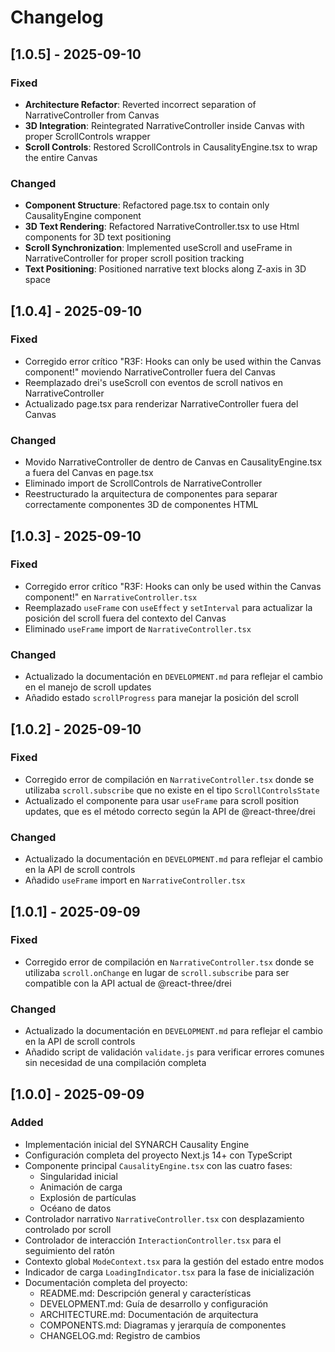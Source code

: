 # Changelog

## [1.0.5] - 2025-09-10

### Fixed
- **Architecture Refactor**: Reverted incorrect separation of NarrativeController from Canvas
- **3D Integration**: Reintegrated NarrativeController inside Canvas with proper ScrollControls wrapper
- **Scroll Controls**: Restored ScrollControls in CausalityEngine.tsx to wrap the entire Canvas

### Changed
- **Component Structure**: Refactored page.tsx to contain only CausalityEngine component
- **3D Text Rendering**: Refactored NarrativeController.tsx to use Html components for 3D text positioning
- **Scroll Synchronization**: Implemented useScroll and useFrame in NarrativeController for proper scroll position tracking
- **Text Positioning**: Positioned narrative text blocks along Z-axis in 3D space

## [1.0.4] - 2025-09-10

### Fixed
- Corregido error crítico "R3F: Hooks can only be used within the Canvas component!" moviendo NarrativeController fuera del Canvas
- Reemplazado drei's useScroll con eventos de scroll nativos en NarrativeController
- Actualizado page.tsx para renderizar NarrativeController fuera del Canvas

### Changed
- Movido NarrativeController de dentro de Canvas en CausalityEngine.tsx a fuera del Canvas en page.tsx
- Eliminado import de ScrollControls de NarrativeController
- Reestructurado la arquitectura de componentes para separar correctamente componentes 3D de componentes HTML

## [1.0.3] - 2025-09-10

### Fixed
- Corregido error crítico "R3F: Hooks can only be used within the Canvas component!" en `NarrativeController.tsx`
- Reemplazado `useFrame` con `useEffect` y `setInterval` para actualizar la posición del scroll fuera del contexto del Canvas
- Eliminado `useFrame` import de `NarrativeController.tsx`

### Changed
- Actualizado la documentación en `DEVELOPMENT.md` para reflejar el cambio en el manejo de scroll updates
- Añadido estado `scrollProgress` para manejar la posición del scroll

## [1.0.2] - 2025-09-10

### Fixed
- Corregido error de compilación en `NarrativeController.tsx` donde se utilizaba `scroll.subscribe` que no existe en el tipo `ScrollControlsState`
- Actualizado el componente para usar `useFrame` para scroll position updates, que es el método correcto según la API de @react-three/drei

### Changed
- Actualizado la documentación en `DEVELOPMENT.md` para reflejar el cambio en la API de scroll controls
- Añadido `useFrame` import en `NarrativeController.tsx`

## [1.0.1] - 2025-09-09

### Fixed
- Corregido error de compilación en `NarrativeController.tsx` donde se utilizaba `scroll.onChange` en lugar de `scroll.subscribe` para ser compatible con la API actual de @react-three/drei

### Changed
- Actualizado la documentación en `DEVELOPMENT.md` para reflejar el cambio en la API de scroll controls
- Añadido script de validación `validate.js` para verificar errores comunes sin necesidad de una compilación completa

## [1.0.0] - 2025-09-09

### Added
- Implementación inicial del SYNARCH Causality Engine
- Configuración completa del proyecto Next.js 14+ con TypeScript
- Componente principal `CausalityEngine.tsx` con las cuatro fases:
  - Singularidad inicial
  - Animación de carga
  - Explosión de partículas
  - Océano de datos
- Controlador narrativo `NarrativeController.tsx` con desplazamiento controlado por scroll
- Controlador de interacción `InteractionController.tsx` para el seguimiento del ratón
- Contexto global `ModeContext.tsx` para la gestión del estado entre modos
- Indicador de carga `LoadingIndicator.tsx` para la fase de inicialización
- Documentación completa del proyecto:
  - README.md: Descripción general y características
  - DEVELOPMENT.md: Guía de desarrollo y configuración
  - ARCHITECTURE.md: Documentación de arquitectura
  - COMPONENTS.md: Diagramas y jerarquía de componentes
  - CHANGELOG.md: Registro de cambios